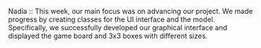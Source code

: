 Nadia :: 
This week, our main focus was on advancing our project. We made progress by creating classes for the UI interface and the model. Specifically, we successfully developed our graphical interface and displayed the game board and 3x3 boxes with different sizes.